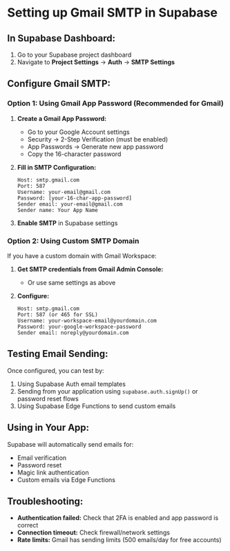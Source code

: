 # Setting up Gmail SMTP in Supabase

## In Supabase Dashboard:

1. Go to your Supabase project dashboard
2. Navigate to **Project Settings** → **Auth** → **SMTP Settings**

## Configure Gmail SMTP:

### Option 1: Using Gmail App Password (Recommended for Gmail)

1. **Create a Gmail App Password:**
   - Go to your Google Account settings
   - Security → 2-Step Verification (must be enabled)
   - App Passwords → Generate new app password
   - Copy the 16-character password

2. **Fill in SMTP Configuration:**
   ```
   Host: smtp.gmail.com
   Port: 587
   Username: your-email@gmail.com
   Password: [your-16-char-app-password]
   Sender email: your-email@gmail.com
   Sender name: Your App Name
   ```

3. **Enable SMTP** in Supabase settings

### Option 2: Using Custom SMTP Domain

If you have a custom domain with Gmail Workspace:

1. **Get SMTP credentials from Gmail Admin Console:**
   - Or use same settings as above

2. **Configure:**
   ```
   Host: smtp.gmail.com
   Port: 587 (or 465 for SSL)
   Username: your-workspace-email@yourdomain.com
   Password: your-google-workspace-password
   Sender email: noreply@yourdomain.com
   ```

## Testing Email Sending:

Once configured, you can test by:
1. Using Supabase Auth email templates
2. Sending from your application using `supabase.auth.signUp()` or password reset flows
3. Using Supabase Edge Functions to send custom emails

## Using in Your App:

Supabase will automatically send emails for:
- Email verification
- Password reset
- Magic link authentication
- Custom emails via Edge Functions

## Troubleshooting:

- **Authentication failed:** Check that 2FA is enabled and app password is correct
- **Connection timeout:** Check firewall/network settings
- **Rate limits:** Gmail has sending limits (500 emails/day for free accounts)
